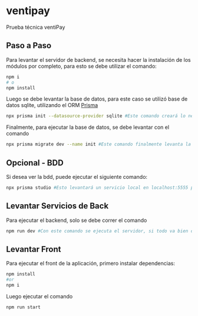 # ventipay
Prueba técnica ventiPay


## Paso a Paso

Para levantar el servidor de backend, se necesita hacer la instalación de los módulos por completo, para esto se debe utilizar el comando:

```bash
npm i 
# o 
npm install
```

Luego se debe levantar la base de datos, para este caso se utilizó base de datos sqlite, utilizando el ORM [Prisma](https://www.prisma.io/)

```bash
npx prisma init --datasource-provider sqlite #Este comando creará lo necesario para levantar la base de datos, incluyendo un documento .env
```

Finalmente, para ejecutar la base de datos, se debe levantar con el comando

```bash
npx prisma migrate dev --name init #Este comando finalmente levanta la base de datos.
```



## Opcional - BDD

Si desea ver la bdd, puede ejecutar el siguiente comando:

```bash
npx prisma studio #Esto levantará un servicio local en localhost:5555 para ver la bdd.
```

## Levantar Servicios de Back

Para ejecutar el backend, solo se debe correr el comando

```bash
npm run dev #Con este comando se ejecuta el servidor, si todo va bien debería entregar un mensaje tipo: http://localhost:5000/api/v1/
```

## Levantar Front

Para ejecutar el front de la aplicación, primero instalar dependencias:

```bash
npm install 
#or
npm i
```

Luego ejecutar el comando

```bash
npm run start
```